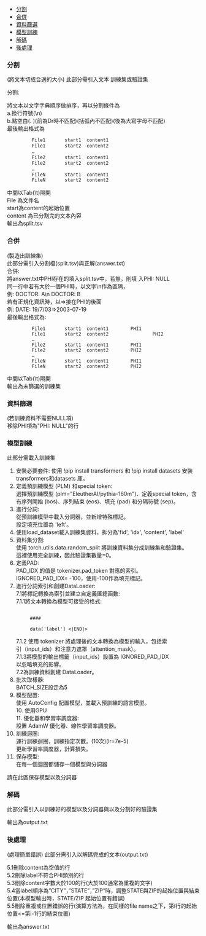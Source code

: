 - [分割](#分割)
- [合併](#合併)
- [資料篩選](#資料篩選)
- [模型訓練](#模型訓練)
- [解碼](#解碼)
- [後處理](#後處理)

### 分割
(將文本切成合適的大小)
此部分需引入文本 訓練集或驗證集

分割:

將文本以文字字典順序做排序，再以分割條件為  
			a.換行符號(\n)  
			b.點空白(\. )(前為Dr時不匹配)(括弧內不匹配)(後為大寫字母不匹配)  
   最後輸出格式為
   ```sh
			File1		start1	content1  
			File1	 	start2	content2  
			…  
			File2		start1	content1  
			File2		start2	content2  
			…  
			FileN		start1	content1  
			FileN		start2	content2  
   ```
中間以Tab(\t)隔開  
File 為文件名  
start為content的起始位置  
content 為已分割完的文本內容  
輸出為split.tsv

### 合併  
(製造出訓練集)  
此部分需引入分割檔(split.tsv)與正解(answer.txt)  
合併:  
		將answer.txt中PHI存在的填入split.tsv中，若無，則填	入PHI: NULL  
    	        同一行中若有大於一個PHI時，以文字\n作為區隔，  
	        例:  DOCTOR: A\n DOCTOR: B  
		若有正規化資訊時，以=>接在PHI的後面  
		例: DATE: 19/7/03=>2003-07-19  
			最後輸出格式為:  
   ```
			File1		start1	content1		PHI1
			File1	 	start2	content2                PHI2
			…
			File2		start1	content1		PHI1
			File2		start2	content2		PHI2
			…
			FileN		start1	content1		PHI1
			FileN		start2	content2		PHI2
```
中間以Tab(\t)隔開  
輸出為未篩選的訓練集  

### 資料篩選 
(若訓練資料不需要NULL項)  
移除PHI項為"PHI: NULL"的行

### 模型訓練
此部分需載入訓練集
1. 安裝必要套件:
   使用 !pip install transformers 和 !pip install datasets 安裝 transformers和datasets 庫。  
2. 定義預訓練模型 (PLM) 和special token:  
   選擇預訓練模型 (plm="EleutherAI/pythia-160m")、定義special token，含有序列開始 (bos)、序列結束 (eos)、填充 (pad) 和分隔符號 (sep)。  
3. 進行分詞:  
   從預訓練模型中載入分詞器，並新增特殊標記。  
   設定填充位置為 'left'。  
4. 使用load_dataset載入訓練集資料，拆分為'fid', 'idx', 'content', 'label'  
5. 資料集分割:  
   使用 torch.utils.data.random_split 將訓練資料集分成訓練集和驗證集。  
   這裡使用完全訓練，因此驗證集數量=0。  
6. 定義PAD:  
   PAD_IDX 的值是 tokenizer.pad_token 對應的索引。  
   IGNORED_PAD_IDX= -100，使用-100作為填充標記。  
7. 進行分詞索引和創建DataLoader:  
   7.1將標記轉換為索引並建立自定義匯總函數:  
	 7.1.1將文本轉換為模型可接受的格式:  
    ```          <|endoftext|> data['content']  
  
		 ####  
  
		 data['label'] <|END|>
    ```
   	 7.1.2 使用 tokenizer 將處理後的文本轉換為模型的輸入，包括索  
               引（input_ids）和注意力遮罩（attention_mask）。  
 	 7.1.3將模型的輸出標籤（input_ids）設置為 IGNORED_PAD_IDX  
              以忽略填充的影響。  
   7.2為訓練資料創建 DataLoader。  
9. 批次取樣器:  
   BATCH_SIZE設定為5  
10. 模型配置:  
 使用 AutoConfig 配置模型，並載入預訓練的語言模型。  
	10. 使用GPU   
	11. 優化器和學習率調度器:  
    設置 AdamW 優化器、線性學習率調度器。  
12. 訓練迴圈:  
   運行訓練迴圈，訓練指定次數。(10次)(lr=7e-5)  
   更新學習率調度器，計算損失。  
13. 保存模型:  
   在每一個迴圈都儲存一個模型與分詞器  
  
請在此區保存模型以及分詞器  
### 解碼

此部分需引入以訓練好的模型以及分詞器與以及分割好的驗證集

輸出為output.txt


### 後處理
(處理簡單錯誤)
此部分需引入以解碼完成的文本(output.txt)

5.1刪除content為空值的行  
5.2刪除label不符合PHI類別的行  
5.3刪除content字數大於100的行(大於100通常為重複的文字)  
5.4當label順序為”CITY”，”STATE”，”ZIP”時，調整STATE與ZIP的起始位置與結束位置(本模型輸出時，STATE/ZIP 起始位置有錯誤)  
5.5刪除重複或位置錯誤的行(演算方法為，在同樣的file name之下，第i行的起始位置<=第i-1行的結束位置)  

輸出為answer.txt  
